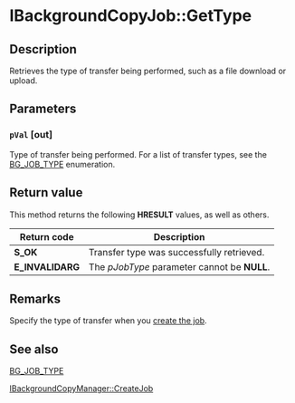 # IBackgroundCopyJob::GetType

## Description

Retrieves the type of transfer being performed, such as a file download or upload.

## Parameters

### `pVal` [out]

Type of transfer being performed. For a list of transfer types, see the
[BG_JOB_TYPE](https://learn.microsoft.com/windows/desktop/api/bits/ne-bits-bg_job_type) enumeration.

## Return value

This method returns the following **HRESULT** values, as well as others.

| Return code | Description |
| --- | --- |
| ****S_OK**** | Transfer type was successfully retrieved. |
| **E_INVALIDARG** | The *pJobType* parameter cannot be **NULL**. |

## Remarks

Specify the type of transfer when you
[create the job](https://learn.microsoft.com/windows/desktop/api/bits/nf-bits-ibackgroundcopymanager-createjob).

## See also

[BG_JOB_TYPE](https://learn.microsoft.com/windows/desktop/api/bits/ne-bits-bg_job_type)

[IBackgroundCopyManager::CreateJob](https://learn.microsoft.com/windows/desktop/api/bits/nf-bits-ibackgroundcopymanager-createjob)